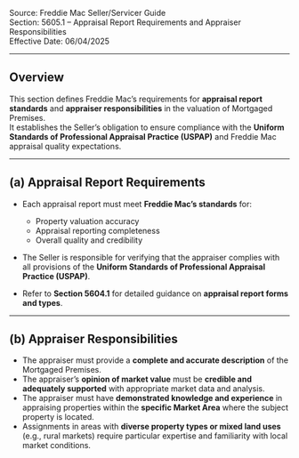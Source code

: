 Source: Freddie Mac Seller/Servicer Guide  
Section: 5605.1 – Appraisal Report Requirements and Appraiser Responsibilities  
Effective Date: 06/04/2025  

---

## Overview
This section defines Freddie Mac’s requirements for **appraisal report standards** and **appraiser responsibilities** in the valuation of Mortgaged Premises.  
It establishes the Seller’s obligation to ensure compliance with the **Uniform Standards of Professional Appraisal Practice (USPAP)** and Freddie Mac appraisal quality expectations.

---

## (a) Appraisal Report Requirements
- Each appraisal report must meet **Freddie Mac’s standards** for:
  - Property valuation accuracy  
  - Appraisal reporting completeness  
  - Overall quality and credibility  

- The Seller is responsible for verifying that the appraiser complies with all provisions of the **Uniform Standards of Professional Appraisal Practice (USPAP)**.  

- Refer to **Section 5604.1** for detailed guidance on **appraisal report forms and types**.

---

## (b) Appraiser Responsibilities
- The appraiser must provide a **complete and accurate description** of the Mortgaged Premises.  
- The appraiser’s **opinion of market value** must be **credible and adequately supported** with appropriate market data and analysis.  
- The appraiser must have **demonstrated knowledge and experience** in appraising properties within the **specific Market Area** where the subject property is located.  
- Assignments in areas with **diverse property types or mixed land uses** (e.g., rural markets) require particular expertise and familiarity with local market conditions.
